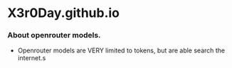 # X3r0Day.github.io

### About openrouter models.

- Openrouter models are VERY limited to tokens, but are able search the internet.s